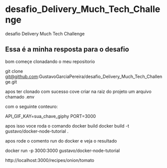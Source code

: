 # desafio_Delivery_Much_Tech_Challenge
desafio Delivery Much Tech Challenge


## Essa é a minha resposta para o desafio



bom começe clonadando o  meu repositorio

git clone git@github.com:GustavoGarciaPereira/desafio_Delivery_Much_Tech_Challenge.git


apos ter clonado com sucesso
cove criar na raiz do projeto
um arquivo chamado .env

com o seguinte conteuro:

API_GIF_KAY=sua_chave_giphy
PORT=3000


apos isso voce roda o comando docker build
docker build -t gustavo/docker-node-tutorial . 

apos rode o comento run do docker e veja o resultado

docker run -p 3000:3000 gustavo/docker-node-tutorial

http://localhost:3000/recipes/onion/tomato